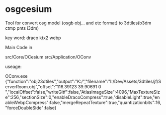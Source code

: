 # osgcesium

Tool for convert osg model (osgb obj... and etc format) to 3dtiles(b3dm ctmp pnts i3dm)

key word:
draco
ktx2
webp


Main Code in 

src/Core/OCesium
src/Application/OConv

useage:

OConv.exe {\"function\":\"obj23dtiles\",\"output\":\"K:/\",\"filename\":\"I:/Dev/Assets/3dtiles/jf/ServerRoom.obj\",\"offset\":\"116.39123 39.90691 0 \",\"localOffset\":false,\"writeGltf\":false,\"AtlasImageSize\":4096,\"MaxTextureSize\":256,\"sectionSize\":0,\"enableDracoCompress\":true,\"disableLight\":true,\"enableWebpCompress\":false,\"mergeRepeatTexture\":true,\"quantizationbits\":16,\"forceDoubleSide\":false}
